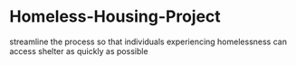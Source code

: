 # Homeless-Housing-Project
streamline the process so that individuals experiencing homelessness can access shelter as quickly as possible
